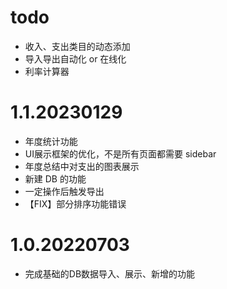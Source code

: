 # todo
- 收入、支出类目的动态添加
- 导入导出自动化 or 在线化 
- 利率计算器

# 1.1.20230129
- 年度统计功能
- UI展示框架的优化，不是所有页面都需要 sidebar
- 年度总结中对支出的图表展示
- 新建 DB 的功能
- 一定操作后触发导出
- 【FIX】部分排序功能错误

# 1.0.20220703
- 完成基础的DB数据导入、展示、新增的功能
